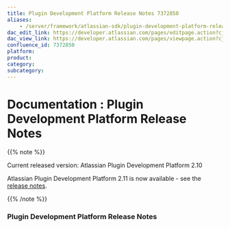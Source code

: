 ```yaml
---
title: Plugin Development Platform Release Notes 7372850
aliases:
    - /server/framework/atlassian-sdk/plugin-development-platform-release-notes-7372850.html
dac_edit_link: https://developer.atlassian.com/pages/editpage.action?cjm=wozere&pageId=7372850
dac_view_link: https://developer.atlassian.com/pages/viewpage.action?cjm=wozere&pageId=7372850
confluence_id: 7372850
platform:
product:
category:
subcategory:
---
```

# Documentation : Plugin Development Platform Release Notes

{{% note %}}

Current released version: Atlassian Plugin Development Platform 2.10

Atlassian Plugin Development Platform 2.11 is now available - see the [release notes](https://developer.atlassian.com/display/DOCS/Plugin+Development+Platform+2.11+Release+Notes).

{{% /note %}}

### Plugin Development Platform Release Notes

























